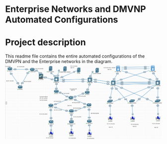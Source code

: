 # Enterprise Networks and DMVNP Automated Configurations
# Project description

This readme file contains the entire automated configurations of the DMVPN and the Enterprise networks in the diagram.  
![Topology](./Topology.png)
